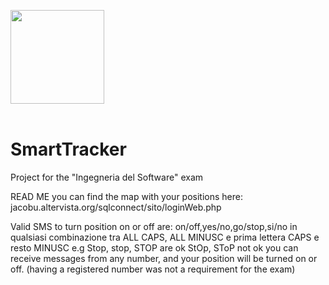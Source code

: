 <img src="http://jacobu.altervista.org/sqlconnect/sito/new_logo.png" width=150><br><br>
# SmartTracker
Project for the "Ingegneria del Software" exam 


READ ME
you can find the map with your positions here:
jacobu.altervista.org/sqlconnect/sito/loginWeb.php

Valid SMS to turn position on or off are:
on/off,yes/no,go/stop,si/no 
in qualsiasi combinazione tra ALL CAPS, ALL MINUSC e prima lettera CAPS e resto MINUSC
e.g
Stop, stop, STOP are ok
StOp, SToP not ok
you can receive messages from any number, and your position will be turned on or off. (having a registered number was not a requirement for the exam)
